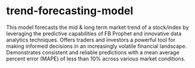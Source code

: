 # trend-forecasting-model

This model forecasts the mid & long term market trend of a stock/index by leveraging the predictive capabilities of FB Prophet and innovative data analytics techniques.
Offers traders and investors a powerful tool for making informed decisions in an increasingly volatile financial landscape.
Demonstrates consistent and reliable predictions with a mean average percent error (MAPE) of less than 10% across various
market conditions.
